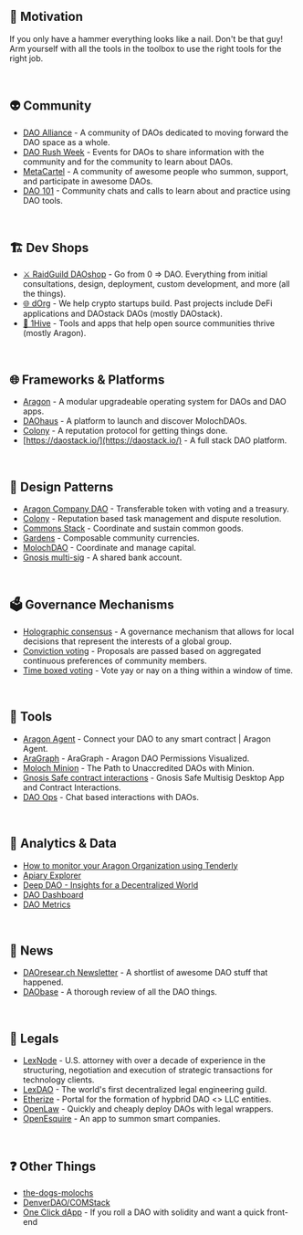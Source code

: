 ## 🔨 Motivation 

If you only have a hammer everything looks like a nail. Don't be that guy! Arm yourself with all the tools in the toolbox to use the right tools for the right job. 

<br>

## 👽 Community 
- [DAO Alliance](https://t.me/AllianceDAO) - A community of DAOs dedicated to moving forward the DAO space as a whole.
- [DAO Rush Week](https://daorushweek.com/) - Events for DAOs to share information with the community and for the community to learn about DAOs.
- [MetaCartel](https://www.metacartel.org/) - A community of awesome people who summon, support, and participate in awesome DAOs.
- [DAO 101](https://t.me/te101stuff) - Community chats and calls to learn about and practice using DAO tools.

<br>

## 🏗 Dev Shops
- [⚔️ RaidGuild DAOshop](https://raidguild.org/) - Go from 0 => DAO. Everything from initial consultations, design, deployment, custom development, and more (all the things).  
- [🌐 dOrg](https://dorg.tech/) - We help crypto startups build. Past projects include DeFi applications and DAOstack DAOs (mostly DAOstack).
- [🐝 1Hive](https://1hive.org/) - Tools and apps that help open source communities thrive (mostly Aragon). 

<br>

## 🌐 Frameworks & Platforms
- [Aragon](https://aragon.org/) - A modular upgradeable operating system for DAOs and DAO apps.  
- [DAOhaus](https://daohaus.club/) - A platform to launch and discover MolochDAOs.
- [Colony](https://colony.io/) - A reputation protocol for getting things done.
- [https://daostack.io/](https://daostack.io/) - A full stack DAO platform.

<br>

## 📜 Design Patterns
- [Aragon Company DAO]() - Transferable token with voting and a treasury.
- [Colony](https://colony.io/dev/docs/colonynetwork/intro-welcome) - Reputation based task management and dispute resolution.
- [Commons Stack]() - Coordinate and sustain common goods.
- [Gardens]() - Composable community currencies.
- [MolochDAO]() - Coordinate and manage capital.  
- [Gnosis multi-sig]() - A shared bank account.

<br>

## 🗳️ Governance Mechanisms 
- [Holographic consensus](https://medium.com/daostack/holographic-consensus-part-2-4fd461e8dcde) - A governance mechanism that allows for local decisions that represent the interests of a global group.
- [Conviction voting](https://medium.com/giveth/conviction-voting-a-novel-continuous-decision-making-alternative-to-governance-aa746cfb9475) - Proposals are passed based on aggregated continuous preferences of community members.
- [Time boxed voting]() - Vote yay or nay on a thing within a window of time.

<br>

## 🧰 Tools
- [Aragon Agent](https://aragon.org/agent) - Connect your DAO to any smart contract | Aragon Agent.
- [AraGraph](https://diligence.consensys.net/blog/2019/11/aragraph-dao-permissions-visualized/) - AraGraph - Aragon DAO Permissions Visualized.
- [Moloch Minion](https://medium.com/@thelaoofficial/the-path-to-unaccredited-daos-with-minion-8113213f7195) - The Path to Unaccredited DAOs with Minion.
- [Gnosis Safe contract interactions](https://blog.gnosis.pm/gnosis-safe-multisig-desktop-app-and-contract-interactions-6f8b92c3275b) - Gnosis Safe Multisig Desktop App and Contract Interactions.
- [DAO Ops](https://medium.com/abridged-io/summoning-the-spirit-of-dao-ops-5928ee26b9d5) - Chat based interactions with DAOs.

<br>

## 🔬 Analytics & Data
- [How to monitor your Aragon Organization using Tenderly](https://blog.tenderly.dev/how-to-monitor-your-aragon-organization-using-tenderly/)
- [Apiary Explorer](https://apiary.1hive.org/orgs)
- [Deep DAO - Insights for a Decentralized World](http://deepdao.world/#/app/dashboard)
- [DAO Dashboard](https://mydaodashboard.com/)
- [DAO Metrics](https://daometrics.com/)

<br>

## 📰 News
- [DAOresear.ch Newsletter](https://daoresearch.substack.com/) - A shortlist of awesome DAO stuff that happened.
- [DAObase](https://daobase.org/) - A thorough review of all the DAO things.

<br>

## 💼 Legals 
- [LexNode](https://www.dealninja.law/) - U.S. attorney with over a decade of experience in the structuring, negotiation and execution of strategic transactions for technology clients.
- [LexDAO](https://lexdao.org/) - The world's first decentralized legal engineering guild. 
- [Etherize](https://etherize.io/) - Portal for the formation of hypbrid DAO <> LLC entities.
- [OpenLaw](https://dao.openlaw.io/) - Quickly and cheaply deploy DAOs with legal wrappers.
- [OpenEsquire](https://smartco.xyz/) - An app to summon smart companies.

<br>

## ❓ Other Things
- [the-dogs-molochs](https://the-dogs-molochs.web.app/)
- [DenverDAO/COMStack](https://github.com/DenverDAO/COMStack)
- [One Click dApp](https://oneclickdapp.com/) - If you roll a DAO with solidity and want a quick front-end












